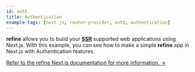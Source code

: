 ```yaml
---
id: auth
title: Authentication
example-tags: [next.js, router-provider, antd, authentication]
---
```


**refine** allows you to build your [**SSR**](https://nextjs.org/docs/basic-features/pages#server-side-rendering) supported web applications using Next.js. With this example, you can see how to make a simple **refine** app in Next.js with Authentication features.

[Refer to the refine Next.js documentation for more information. →](../../advanced-tutorials/ssr/nextjs.md)

<CodeSandboxExample path="with-nextjs-auth" />
